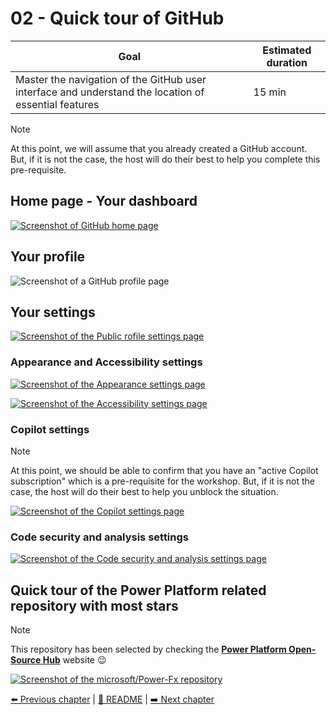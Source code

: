 # 02 - Quick tour of GitHub

| **Goal**                                                                                             | **Estimated duration** |
| ---------------------------------------------------------------------------------------------------- | ---------------------- |
| Master the navigation of the GitHub user interface and understand the location of essential features | 15 min                 |

> [!NOTE]
> At this point, we will assume that you already created a GitHub account. But, if it is not the case, the host will do their best to help you complete this pre-requisite.

## Home page - Your dashboard

[![Screenshot of GitHub home page](https://github.com/rpothin/PowerPlatform-DevEx-With-GitHub-Workshop/assets/23240245/159c3df2-5722-44d1-b310-662beb3097c8)](https://github.com/)

## Your profile

![Screenshot of a GitHub profile page](https://github.com/rpothin/PowerPlatform-DevEx-With-GitHub-Workshop/assets/23240245/8f634fb5-8bf9-4758-83e5-7739c3822894)

## Your settings

[![Screenshot of the Public rofile settings page](https://github.com/rpothin/PowerPlatform-DevEx-With-GitHub-Workshop/assets/23240245/24c667d6-c79b-4fd8-9135-a1927e765454)](https://github.com/settings/profile)

### Appearance and Accessibility settings

[![Screenshot of the Appearance settings page](https://github.com/rpothin/PowerPlatform-DevEx-With-GitHub-Workshop/assets/23240245/9b672e87-4d15-41e2-8303-1e4720c91702)](https://github.com/settings/appearance)

[![Screenshot of the Accessibility settings page](https://github.com/rpothin/PowerPlatform-DevEx-With-GitHub-Workshop/assets/23240245/811dbb6d-12a5-4866-8640-bd4e3e8354c3)](https://github.com/settings/accessibility)

### Copilot settings

> [!NOTE]
> At this point, we should be able to confirm that you have an "active Copilot subscription" which is a pre-requisite for the workshop. But, if it is not the case, the host will do their best to help you unblock the situation.

[![Screenshot of the Copilot settings page](https://github.com/rpothin/PowerPlatform-DevEx-With-GitHub-Workshop/assets/23240245/566582c6-9378-4e75-83d1-e6275ea71559)](https://github.com/settings/copilot)

### Code security and analysis settings

[![Screenshot of the Code security and analysis settings page](https://github.com/rpothin/PowerPlatform-DevEx-With-GitHub-Workshop/assets/23240245/59bb78a5-e31a-4286-81d1-7ea685e30138)](https://github.com/settings/security_analysis)

## Quick tour of the Power Platform related repository with most stars

> [!NOTE]
> This repository has been selected by checking the [**Power Platform Open-Source Hub**](https://rpothin.github.io/PowerPlatform-OpenSource-Hub/) website 😉

[![Screenshot of the microsoft/Power-Fx repository](https://github.com/rpothin/PowerPlatform-DevEx-With-GitHub-Workshop/assets/23240245/5dbf4ec5-0c0d-4fa7-99a1-01f06fd36b08)](https://github.com/microsoft/Power-Fx)

[⬅️ Previous chapter](./01-Introduction.md) | [🏡 README](../README.md) | [➡️ Next chapter](./03-InitializeWorkspace.md)